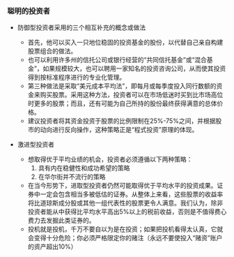 ### 聪明的投资者

+   防御型投资者采用的三个相互补充的概念或做法
    -   首先，他可以买入一只地位稳固的投资基金的股份，以代替自己亲自构建股票组合的做法。
    -   也可以利用许多州的信托公司或银行经营的“共同信托基金”或“混合基金”，如果规模较大，也可以聘用一家知名的投资咨询公司，从而使其投资得到按标准程序进行的专业化管理。
    -   第三种做法是采取“美元成本平均法”，即每月或每季度投入同行数额的资金来购买股票。采用这种方法，投资者可以在市场低迷时买到比市场高位时更多的股票；而且，还有可能为自己所持的股份最终获得满意的总体价格。
    -   建议投资者将其资金投资于股票的比例限制在25%-75%之间，并根据股市的动向进行反向操作，这种策略正是“程式投资”原理的体现。

+   激进型投资者
    -   想取得优于平均业绩的机会，投资者必须遵循以下两种策略：
        1. 具有内在稳健性和成功希望的策略
        2. 在华尔街并不流行的策略
    -   在当今形势下，进取型投资者仍然可能取得优于平均水平的投资成果。证券中一定会包含相当多被低估的证券。从整体上来看，这些股票的收益率将比道琼斯成分股或其他一组代表性的股票更令人满意。我们认为，除非投资者能从中获得比平均水平高出5%以上的税前收益，否则是不值得费心费力去发掘此类证券的。
    -   投机就是投机，千万不要自以为是在投资；如果把投机看得太认真，它就会变得十分危险；你必须严格限定你的赌注（永远不要使投入“赌资”账户的资产超出10%）

